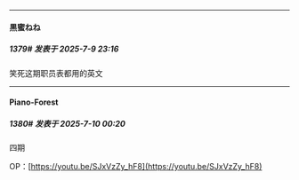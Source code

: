 ﻿
*****

####  黒蜜ねね  
##### 1379#       发表于 2025-7-9 23:16

笑死这期职员表都用的英文


*****

####  Piano-Forest  
##### 1380#       发表于 2025-7-10 00:20

四期 

OP：[https://youtu.be/SJxVzZy_hF8](https://youtu.be/SJxVzZy_hF8)

